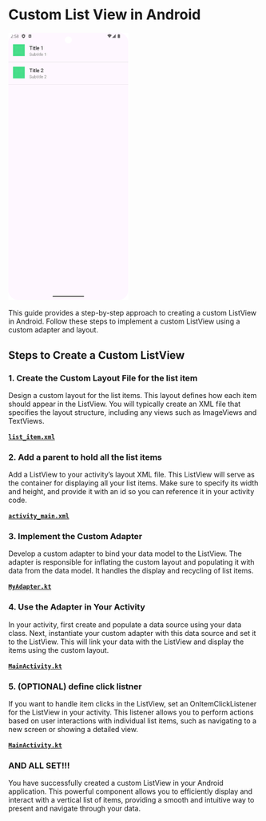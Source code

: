 # Custom List View in Android

<img src="./Screenshot_20240827_145817.png" alt="image showing the output" width="240" />

This guide provides a step-by-step approach to creating a custom ListView in Android. Follow these
steps to implement a custom ListView using a custom adapter and layout.

## Steps to Create a Custom ListView

### 1. Create the Custom Layout File for the list item

Design a custom layout for the list items. This layout defines how each item should appear in the
ListView. You will typically create an XML file that specifies the layout structure, including any
views such as ImageViews and TextViews.

[**`list_item.xml`**](./app/src/main/res/layout/list_item.xml)

### 2. Add a parent to hold all the list items

Add a ListView to your activity’s layout XML file. This ListView will serve as the container for
displaying all your list items. Make sure to specify its width and height, and provide it with an id
so you can reference it in your activity code.

[**`activity_main.xml`**](./app/src/main/res/layout/activity_main.xml)

### 3. Implement the Custom Adapter

Develop a custom adapter to bind your data model to the ListView. The adapter is responsible for
inflating the custom layout and populating it with data from the data model. It handles the display
and recycling of list items.

[**`MyAdapter.kt`**](./app/src/main/java/com/example/mylistpractice/MyAdapter.kt)

### 4. Use the Adapter in Your Activity

In your activity, first create and populate a data source using your data class. Next, instantiate
your custom adapter with this data source and set it to the ListView. This will link your data with
the ListView and display the items using the custom layout.

[**`MainActivity.kt`**](./app/src/main/java/com/example/mylistpractice/MainActivity.kt)

### 5. (OPTIONAL) define click listner

If you want to handle item clicks in the ListView, set an OnItemClickListener for the ListView in
your activity. This listener allows you to perform actions based on user interactions with
individual list items, such as navigating to a new screen or showing a detailed view.

[**`MainActivity.kt`**](./app/src/main/java/com/example/mylistpractice/MainActivity.kt)

### AND ALL SET!!!

You have successfully created a custom ListView in your Android application. This powerful component
allows you to efficiently display and interact with a vertical list of items, providing a smooth and
intuitive way to present and navigate through your data.
